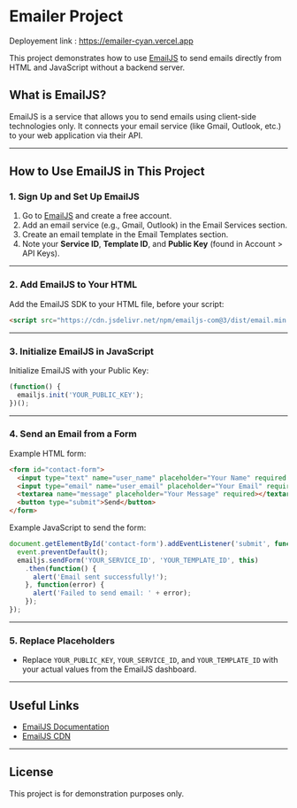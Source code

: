 # Emailer Project

Deployement link : https://emailer-cyan.vercel.app

This project demonstrates how to use [EmailJS](https://www.emailjs.com/) to send emails directly from HTML and JavaScript without a backend server.

## What is EmailJS?
EmailJS is a service that allows you to send emails using client-side technologies only. It connects your email service (like Gmail, Outlook, etc.) to your web application via their API.

---

## How to Use EmailJS in This Project

### 1. Sign Up and Set Up EmailJS
1. Go to [EmailJS](https://www.emailjs.com/) and create a free account.
2. Add an email service (e.g., Gmail, Outlook) in the Email Services section.
3. Create an email template in the Email Templates section.
4. Note your **Service ID**, **Template ID**, and **Public Key** (found in Account > API Keys).

---

### 2. Add EmailJS to Your HTML
Add the EmailJS SDK to your HTML file, before your script:

```html
<script src="https://cdn.jsdelivr.net/npm/emailjs-com@3/dist/email.min.js"></script>
```

---

### 3. Initialize EmailJS in JavaScript
Initialize EmailJS with your Public Key:

```js
(function() {
  emailjs.init('YOUR_PUBLIC_KEY');
})();
```

---

### 4. Send an Email from a Form
Example HTML form:

```html
<form id="contact-form">
  <input type="text" name="user_name" placeholder="Your Name" required />
  <input type="email" name="user_email" placeholder="Your Email" required />
  <textarea name="message" placeholder="Your Message" required></textarea>
  <button type="submit">Send</button>
</form>
```

Example JavaScript to send the form:

```js
document.getElementById('contact-form').addEventListener('submit', function(event) {
  event.preventDefault();
  emailjs.sendForm('YOUR_SERVICE_ID', 'YOUR_TEMPLATE_ID', this)
    .then(function() {
      alert('Email sent successfully!');
    }, function(error) {
      alert('Failed to send email: ' + error);
    });
});
```

---

### 5. Replace Placeholders
- Replace `YOUR_PUBLIC_KEY`, `YOUR_SERVICE_ID`, and `YOUR_TEMPLATE_ID` with your actual values from the EmailJS dashboard.

---

## Useful Links
- [EmailJS Documentation](https://www.emailjs.com/docs/)
- [EmailJS CDN](https://cdn.jsdelivr.net/npm/emailjs-com@3/dist/email.min.js)

---

## License
This project is for demonstration purposes only. 
